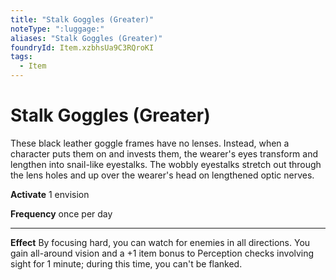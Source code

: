 ```yaml
---
title: "Stalk Goggles (Greater)"
noteType: ":luggage:"
aliases: "Stalk Goggles (Greater)"
foundryId: Item.xzbhsUa9C3RQroKI
tags:
  - Item
---
```


# Stalk Goggles (Greater)

These black leather goggle frames have no lenses. Instead, when a character puts them on and invests them, the wearer's eyes transform and lengthen into snail-like eyestalks. The wobbly eyestalks stretch out through the lens holes and up over the wearer's head on lengthened optic nerves.

**Activate** 1 envision

**Frequency** once per day

* * *

**Effect** By focusing hard, you can watch for enemies in all directions. You gain all-around vision and a +1 item bonus to Perception checks involving sight for 1 minute; during this time, you can't be flanked.


